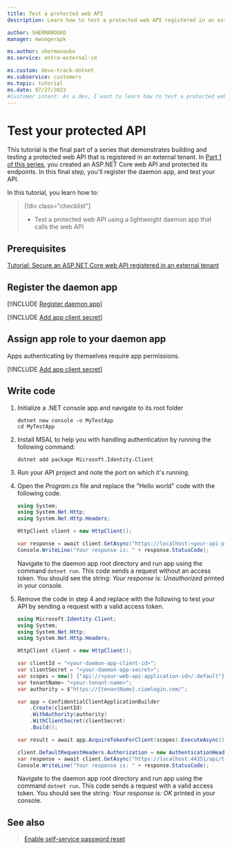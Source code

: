 ```yaml
---
title: Test a protected web API
description: Learn how to test a protected web API registered in an external tenant

author: SHERMANOUKO
manager: mwongerapk

ms.author: shermanouko
ms.service: entra-external-id

ms.custom: devx-track-dotnet
ms.subservice: customers
ms.topic: tutorial
ms.date: 07/27/2023
#Customer intent: As a dev, I want to learn how to test a protected web API registered in the external tenant.
---
```


# Test your protected API

This tutorial is the final part of a series that demonstrates building and testing a protected web API that is registered in an external tenant. In [Part 1 of this series](./tutorial-protect-web-api-dotnet-core-build-app.md), you created an ASP.NET Core web API and protected its endpoints. In this final step, you'll register the daemon app, and test your API.

In this tutorial, you learn how to:

> [!div class="checklist"]
>
> - Test a protected web API using a lightweight daemon app that calls the web API

## Prerequisites

[Tutorial: Secure an ASP.NET Core web API registered in an external tenant](./tutorial-protect-web-api-dotnet-core-build-app.md)

## Register the daemon app

[!INCLUDE [Register daemon app](./includes/register-app/register-daemon-app.md)]

[!INCLUDE [Add app client secret](./includes/register-app/add-app-client-secret.md)]

## Assign app role to your daemon app

Apps authenticating by themselves require app permissions.

[!INCLUDE [Add app client secret](./includes/register-app/grant-api-permissions-app-permissions.md)]

## Write code

1. Initialize a .NET console app and navigate to its root folder

    ```dotnetcli
    dotnet new console -o MyTestApp
    cd MyTestApp
    ```

1. Install MSAL to help you with handling authentication by running the following command:

    ```dotnetcli
    dotnet add package Microsoft.Identity.Client
    ```

1. Run your API project and note the port on which it's running.
1. Open the *Program.cs* file and replace the "Hello world" code with the following code.

    ```csharp
    using System;
    using System.Net.Http;
    using System.Net.Http.Headers;

    HttpClient client = new HttpClient();

    var response = await client.GetAsync("https://localhost:<your-api-port>/api/todolist");
    Console.WriteLine("Your response is: " + response.StatusCode);
    ```

    Navigate to the daemon app root directory and run app using the command `dotnet run`. This code sends a request without an access token. You should see the string: *Your response is: Unauthorized* printed in your console.
1. Remove the code in step 4 and replace with the following to test your API by sending a request with a valid access token.

    ```csharp
    using Microsoft.Identity.Client;
    using System;
    using System.Net.Http;
    using System.Net.Http.Headers;

    HttpClient client = new HttpClient();

    var clientId = "<your-daemon-app-client-id>";
    var clientSecret = "<your-daemon-app-secret>";
    var scopes = new[] {"api://<your-web-api-application-id>/.default"};
    var tenantName= "<your-tenant-name>";
    var authority = $"https://{tenantName}.ciamlogin.com/";

    var app = ConfidentialClientApplicationBuilder
        .Create(clientId)
        .WithAuthority(authority)
        .WithClientSecret(clientSecret)
        .Build();

    var result = await app.AcquireTokenForClient(scopes).ExecuteAsync();

    client.DefaultRequestHeaders.Authorization = new AuthenticationHeaderValue("Bearer", result.AccessToken);
    var response = await client.GetAsync("https://localhost:44351/api/todolist");
    Console.WriteLine("Your response is: " + response.StatusCode);
    ```

    Navigate to the daemon app root directory and run app using the command `dotnet run`. This code sends a request with a valid access token. You should see the string: *Your response is: OK* printed in your console.

## See also

> [Enable self-service password reset](./how-to-enable-password-reset-customers.md)
